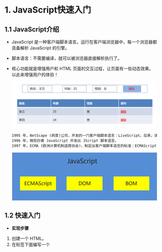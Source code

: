 # 1. JavaScript快速入门

## 1.1 JavaScript介绍

- JavaScript 是一种客户端脚本语言。运行在客户端浏览器中，每一个浏览器都具备解析 JavaScript 的引擎。

- 脚本语言：不需要编译，就可以被浏览器直接解析执行了。

- 核心功能就是增强用户和 HTML 页面的交互过程，让页面有一些动态效果。以此来增强用户的体验！

  ![](.\img\javaScript表格介绍.png)
  
  
  
  
  
  ```tex
  1995 年，NetScape (网景)公司，开发的一门客户端脚本语言：LiveScript。后来，请来 SUN 公司的专家来 进行修改，后命名为：JavaScript。
  1996 年，微软抄袭 JavaScript 开发出 JScript 脚本语言。 
  1997 年，ECMA (欧洲计算机制造商协会)，制定出客户端脚本语言的标准：ECMAScript，统一了所有客户 端脚本语言的编码方式。
  ```
  
  ![](.\img\javaScript介绍.png)

## 1.2 快速入门

- **实现步骤**

1. 创建一个 HTML。
2. 在标签下面编写一个<script>标签。
3. 在<script>标签中编写代码。
4. 通过浏览器查看

- **具体实现**

```html
<!DOCTYPE html>
<html lang="en">
<head>
    <meta charset="UTF-8">
    <title>JS快速入门</title>
</head>
<body>
    <button id="btn">点我呀</button>
</body>
</html>
```

###  1）内部方式

```html
<script>
    document.getElementById("btn").onclick=function () {
        alert("点我干嘛？");
    }
</script>
```

### 2）外部方式

- **创建js文件**

  ```js
  document.getElementById("btn").onclick=function () {
      alert("点我干嘛？");
  }
  ```

- **在html中引用外部js文件**

  ```js
  <script src="js/my.js"></script>
  ```

## 1.3 开发环境搭建

- **Node.js:JavaScript 运行环境**

- **VSCode：编写前端技术的开发工具**

  根据《安装工具.pdf》文档安装Node.js和VSCode。相关资料都在“资料”文件夹中。

## 1.4 快速入门总结

- JavaScript 是一种客户端脚本语言

  ![Picture2](assets/picture2.png)

- 组成部分

  <img src="assets/1_GDGCFOr1d65UKnIo8IjArQ.png" alt="Image for post" style="zoom:50%;" />

  ```tex
  ECMAScript、DOM、BOM
  ```

- 和 HTML 结合方式

  ```tex
  内部方式：<script></script>
  外部方式：<script src=文件路径></script>
  ```

# 2. JavaScript基本语法

## 2.1 注释

- 单行注释

  ```js
  // 注释的内容
  ```

- 多行注释

  ```js
  /*
  注释的内容
  */
  ```

## 2.2 输入输出语句

- 输入框 prompt(“提示内容”);
- 弹出警告框 alert(“提示内容”); 
-  控制台输出 console.log(“显示内容”); 
-  页面内容输出 document.write(“显示内容”);

## 2.3 变量和常量

​	JavaScript 属于弱类型的语言，定义变量时不区分具体的数据类型。

- 定义局部变量 let 变量名 = 值; 

  ```js
  //1.定义局部变量
  let name = "张三";
  let age = 23;
  document.write(name + "," + age +"<br>");
  ```

- 定义全局变量 变量名 = 值; 

  ```js
  //2.定义全局变量
  {
      let l1 = "aa";
      l2 = "bb";
  }
  //document.write(l1);
  document.write(l2 + "<br>");
  ```

- 定义常量 const 常量名 = 值;

  ```js
  //3.定义常量
  const PI = 3.1415926;
  //PI = 3.15;
  document.write(PI);
  ```

## 2.4 原始数据类型和typeof方法

### 2.4.1 原始数据类型

![](.\img\原始数据类型.png)

### 2.4.2 typeof

**typeof 用于判断变量的数据类型**

```js
let age = 18; 
document.write(typeof(age)); // number
```

## 2.5 运算符

- **算数运算符**

  ![](.\img\算术运算符.png)

- **赋值运算符**

  ![](.\img\赋值运算符.png)

- **比较运算符**

  ![](.\img\比较运算符.png)

- 逻辑运算符

  ![](.\img\逻辑运算符.png)

- **三元运算符**

  - 三元运算符格式

    (比较表达式) ? 表达式1 : 表达式2; 

  - 执行流程

    如果比较表达式为true，则取表达式1

    如果比较表达式为false，则取表达式2

## 2.6 流程控制和循环语句

- **if 语句**

  ```js
  //if语句
  let month = 3;
  if(month >= 3 && month <= 5) {
      document.write("春季");
  }else if(month >= 6 && month <= 8) {
      document.write("夏季");
  }else if(month >= 9 && month <= 11) {
      document.write("秋季");
  }else if(month == 12 || month == 1 || month == 2) {
      document.write("冬季");
  }else {
      document.write("月份有误");
  }
  
  document.write("<br>");
  ```

- **switch 语句**

  ```js
  //switch语句
  switch(month){
      case 3:
      case 4:
      case 5:
          document.write("春季");
          break;
      case 6:
      case 7:
      case 8:
          document.write("夏季");
          break;
      case 9:
      case 10:
      case 11:
          document.write("秋季");
          break;
      case 12:
      case 1:
      case 2:
          document.write("冬季");
          break;
      default:
          document.write("月份有误");
          break;
  }
  
  document.write("<br>");**for 循环**
  ```

- **for循环**

  ```js
  //for循环
  for(let i = 1; i <= 5; i++) {
      document.write(i + "<br>");
  }
  ```

- **while 循环**

  ```js
  //while循环
  let n = 6;
  while(n <= 10) {
      document.write(n + "<br>");
      n++;
  }
  ```

## 2.7 数组

- 数组的使用和 java 中的数组基本一致，但是在 JavaScript 中的数组更加灵活，数据类型和长度都没有限制。

- 定义格式
  - let 数组名 = [元素1,元素2,…];
- 索引范围
  - 从 0 开始，最大到数组长度-1
- 数组长度 
  - 数组名.length
- 数组高级运算符… 
  - 数组复制
  - 合并数组
  - 字符串转数组

## 2.8 函数

- 函数类似于 java 中的方法，可以将一些代码进行抽取，达到复用的效果

- 定义格式

  ```tex
  function 方法名(参数列表) {
  		 方法体; 
  		 return 返回值; 
  	}
  ```

- 可变参数

  ```tex
  function 方法名(…参数名) {
  		方法体; 
          return 返回值; 
   }
  ```

- 匿名函数

  ```tex
  function(参数列表) {
  		方法体; 
  }
  ```

## 2.9 小结

- 注释：单行// 多行/**/
- 输入输出语句：prompt()、alert()、console.log()、document.write()
- 变量和常量：let、const 
- 数据类型：boolean、null、undefined、number、string、bigint
- typeof 关键字：用于判断变量的数据类型 
- 运算符：算数、赋值、逻辑、比较、三元运算符 
-  流程控制和循环语句：if、switch、for、while
- 数组：数据类型和长度没有限制，let 数组名 = [长度/元素]
-  函数：类似方法，抽取代码，提高复用性

# 3. JavaScript DOM

## 3.1 DOM介绍

- DOM(Document Object Model)：文档对象模型。
- 将 HTML 文档的各个组成部分，封装为对象。借助这些对象，可以对 HTML 文档进行增删改查的动态操作。

![](.\img\DOM介绍.png)

## 3.2 Element元素的获取操作

- 具体方法

![](.\img\DOM的获取方式.png)

- 代码实现

```html
<!DOCTYPE html>
<html lang="en">
<head>
    <meta charset="UTF-8">
    <meta name="viewport" content="width=device-width, initial-scale=1.0">
    <title>元素的获取</title>
</head>
<body>
    <div id="div1">div1</div>
    <div id="div2">div2</div>
    <div class="cls">div3</div>
    <div class="cls">div4</div>
    <input type="text" name="username"/>
</body>
<script>
    //1. getElementById()   根据id属性值获取元素对象
    let div1 = document.getElementById("div1");
    //alert(div1);

    //2. getElementsByTagName()   根据元素名称获取元素对象们，返回数组
    let divs = document.getElementsByTagName("div");
    //alert(divs.length);

    //3. getElementsByClassName()  根据class属性值获取元素对象们，返回数组
    let cls = document.getElementsByClassName("cls");
    //alert(cls.length);

    //4. getElementsByName()   根据name属性值获取元素对象们，返回数组
    let username = document.getElementsByName("username");
    //alert(username.length);

    //5. 子元素对象.parentElement属性   获取当前元素的父元素
    let body = div1.parentElement;
    alert(body);
</script>
</html>
```

## 3.3 Element元素的增删改操作

- **具体方法**

  ![](.\img\DOM的增删改.png)

- **代码实现**

  ```html
  <!DOCTYPE html>
  <html lang="en">
  <head>
      <meta charset="UTF-8">
      <meta name="viewport" content="width=device-width, initial-scale=1.0">
      <title>元素的增删改</title>
  </head>
  <body>
      <select id="s">
          <option>---请选择---</option>
          <option>北京</option>
          <option>上海</option>
          <option>广州</option>
      </select>
  </body>
  <script>
      //1. createElement()   创建新的元素
      let option = document.createElement("option");
      //为option添加文本内容
      option.innerText = "深圳";
  
      //2. appendChild()     将子元素添加到父元素中
      let select = document.getElementById("s");
      select.appendChild(option);
  
      //3. removeChild()     通过父元素删除子元素
      //select.removeChild(option);
  
      //4. replaceChild()    用新元素替换老元素
      let option2 = document.createElement("option");
      option2.innerText = "杭州";
      select.replaceChild(option2,option);
  
  </script>
  </html>
  ```

## 3.4 Attribute属性的操作

- **具体方法**

  ![](.\img\Attribute属性的操作.png)

- **代码实现**

  ```html
  <!DOCTYPE html>
  <html lang="en">
  <head>
      <meta charset="UTF-8">
      <meta name="viewport" content="width=device-width, initial-scale=1.0">
      <title>属性的操作</title>
      <style>
          .aColor{
              color: blue;
          }
      </style>
  </head>
  <body>
      <a>点我呀</a>
  </body>
  <script>
      //1. setAttribute()    添加属性
      let a = document.getElementsByTagName("a")[0];
      a.setAttribute("href","https://www.baidu.com");
  
      //2. getAttribute()    获取属性
      let value = a.getAttribute("href");
      //alert(value);
  
      //3. removeAttribute()  删除属性
      //a.removeAttribute("href");
  
      //4. style属性   添加样式
      //a.style.color = "red";
  
      //5. className属性   添加指定样式
      a.className = "aColor";
  
  </script>
  </html>
  ```

## 3.5 Text文本的操作

- **具体方法**

  ![](.\img\Text文本的操作.png)

- **代码实现**

  ```html
  <!DOCTYPE html>
  <html lang="en">
  <head>
      <meta charset="UTF-8">
      <meta name="viewport" content="width=device-width, initial-scale=1.0">
      <title>文本的操作</title>
  </head>
  <body>
      <div id="div"></div>
  </body>
  <script>
      //1. innerText   添加文本内容，不解析标签
      let div = document.getElementById("div");
      div.innerText = "我是div";
      //div.innerText = "<b>我是div</b>";
  
      //2. innerHTML   添加文本内容，解析标签
      div.innerHTML = "<b>我是div</b>";
  
  </script>
  </html>
  ```

## 3.6 DOM小结

- DOM(Document Object Model)：文档对象模型 

  - Document：文档对象
- Element：元素对象
  - Attribute：属性对象
- Text：文本对象
- 元素的操作
  - getElementById()
  - getElementsByTagName()
  - getElementsByName()
  - getElementsByClassName()
  - 子元素对象.parentElement属性
  - createElement()
  - appendChild()
  - removeChild()
  - replaceChild()
- 属性的操作
  - setAtrribute()
  - getAtrribute()
  - removeAtrribute()
  - style属性
- 文本的操作
  - innerText
  - innerHTML

# 4. JavaScript 事件

## 4.1 事件介绍

事件指的就是当某些组件执行了某些操作后，会触发某些代码的执行。

- **常用的事件**

![](.\img\常用的事件.png)

- **了解的事件**

![](.\img\了解的事件.png)

## 4.2 事件操作

绑定事件

- **方式一**

  通过标签中的事件属性进行绑定。

  ```html
  <button id="btn" onclick="执行的功能"></button>
  ```

- **方式二**

  通过 DOM 元素属性绑定。

  ```js
  document.getElementById("btn").onclick = 执行的功能
  ```

## 4.3 事件小结

- 事件指的就是当某些组件执行了某些操作后，会触发某些代码的执行。
- 常用的事件 onload onsubmit onclick ondblclick onblur onfocus onchange
- 绑定事件方式
  - 方式一：通过标签中的事件属性进行绑定。
  - 方式二：通过 DOM 元素属性绑定。

# 5. JavaScript综合案例

## 5.1 案例效果介绍

- 在“姓名、年龄、性别”三个文本框中填写信息后，添加到“学生信息表”列表（表格）中。

![](.\img\综合案例-添加功能分析.png)

## 5.2 添加功能的分析

1. 为添加按钮绑定单击事件。
2. 创建 tr 元素。
3. 创建 4 个 td 元素。
4. 将 td 添加到 tr 中。
5.  获取文本框输入的信息。
6. 创建 3 个文本元素。
7. 将文本元素添加到对应的 td 中。
8. 创建 a 元素。
9. 将 a 元素添加到对应的 td 中。
10. 将 tr 添加到 table 中。

## 5.3 添加功能的实现

```html
<!DOCTYPE html>
<html lang="en">
<head>
    <meta charset="UTF-8">
    <title>动态表格</title>

    <style>
        table{
            border: 1px solid;
            margin: auto;
            width: 500px;
        }

        td,th{
            text-align: center;
            border: 1px solid;
        }
        div{
            text-align: center;
            margin: 50px;
        }
    </style>

</head>
<body>

<div>
    <input type="text" id="name" placeholder="请输入姓名" autocomplete="off">
    <input type="text" id="age"  placeholder="请输入年龄" autocomplete="off">
    <input type="text" id="gender"  placeholder="请输入性别" autocomplete="off">
    <input type="button" value="添加" id="add">
</div>

    <table id="tb">
        <caption>学生信息表</caption>
        <tr>
            <th>姓名</th>
            <th>年龄</th>
            <th>性别</th>
            <th>操作</th>
        </tr>

        <tr>
            <td>张三</td>
            <td>23</td>
            <td>男</td>
            <td><a href="JavaScript:void(0);" onclick="drop(this)">删除</a></td>
        </tr>

        <tr>
            <td>李四</td>
            <td>24</td>
            <td>男</td>
            <td><a href="JavaScript:void(0);" onclick="drop(this)">删除</a></td>
        </tr>

    </table>

</body>
<script>
    //一、添加功能
    //1.为添加按钮绑定单击事件
    document.getElementById("add").onclick = function(){
        //2.创建行元素
        let tr = document.createElement("tr");
        //3.创建4个单元格元素
        let nameTd = document.createElement("td");
        let ageTd = document.createElement("td");
        let genderTd = document.createElement("td");
        let deleteTd = document.createElement("td");
        //4.将td添加到tr中
        tr.appendChild(nameTd);
        tr.appendChild(ageTd);
        tr.appendChild(genderTd);
        tr.appendChild(deleteTd);
        //5.获取输入框的文本信息
        let name = document.getElementById("name").value;
        let age = document.getElementById("age").value;
        let gender = document.getElementById("gender").value;
        //6.根据获取到的信息创建3个文本元素
        let nameText = document.createTextNode(name);
        let ageText = document.createTextNode(age);
        let genderText = document.createTextNode(gender);
        //7.将3个文本元素添加到td中
        nameTd.appendChild(nameText);
        ageTd.appendChild(ageText);
        genderTd.appendChild(genderText);
        //8.创建超链接元素和显示的文本以及添加href属性
        let a = document.createElement("a");
        let aText = document.createTextNode("删除");
        a.setAttribute("href","JavaScript:void(0);");
        a.setAttribute("onclick","drop(this)");
        a.appendChild(aText);
        //9.将超链接元素添加到td中
        deleteTd.appendChild(a);
        //10.获取table元素，将tr添加到table中
        let table = document.getElementById("tb");
        table.appendChild(tr);
    }
</script>
</html>
```

## 5.4 删除功能的分析

- **删除功能介绍**

![](.\img\综合案例-删除功能分析.png)

- **删除功能分析**

1. 为每个删除超链接添加单击事件属性。
2. 定义删除的方法。
3. 获取 table 元素。
4. 获取 tr 元素。
5. 通过 table 删除 tr。

## 5.5 删除功能的实现

```js
//二、删除的功能
//1.为每个删除超链接标签添加单击事件的属性
//2.定义删除的方法
function drop(obj){
//3.获取table元素
let table = obj.parentElement.parentElement.parentElement;
//4.获取tr元素
let tr = obj.parentElement.parentElement;
//5.通过table删除tr
table.removeChild(tr);
}
```

